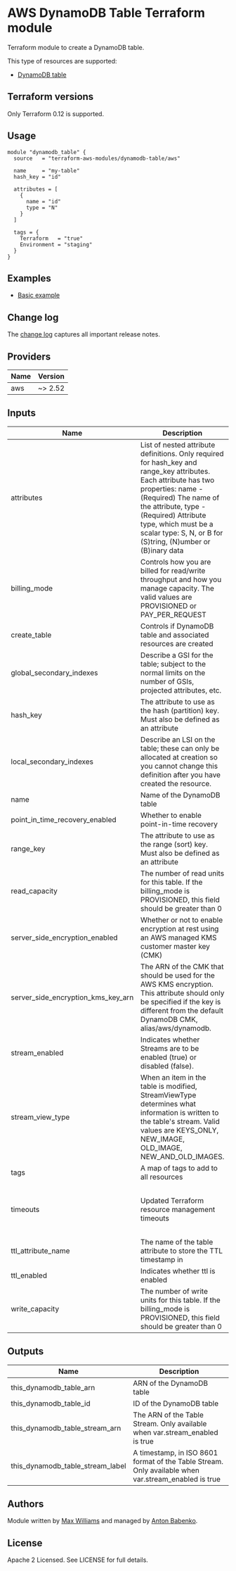# AWS DynamoDB Table Terraform module

Terraform module to create a DynamoDB table.

This type of resources are supported:

* [DynamoDB table](https://www.terraform.io/docs/providers/aws/r/dynamodb_table.html)

## Terraform versions

Only Terraform 0.12 is supported.

## Usage

```hcl
module "dynamodb_table" {
  source   = "terraform-aws-modules/dynamodb-table/aws"

  name     = "my-table"
  hash_key = "id"

  attributes = [
    {
      name = "id"
      type = "N"
    }
  ]

  tags = {
    Terraform   = "true"
    Environment = "staging"
  }
}
```

## Examples

* [Basic example](https://github.com/terraform-aws-modules/terraform-aws-dynamodb-table/tree/master/examples/basic)

## Change log

The [change log](https://github.com/terraform-aws-modules/terraform-aws-dynamodb-table/tree/master/CHANGELOG.md) captures all important release notes.

<!-- BEGINNING OF PRE-COMMIT-TERRAFORM DOCS HOOK -->
## Providers

| Name | Version |
|------|---------|
| aws | ~> 2.52 |

## Inputs

| Name | Description | Type | Default | Required |
|------|-------------|------|---------|:-----:|
| attributes | List of nested attribute definitions. Only required for hash\_key and range\_key attributes. Each attribute has two properties: name - (Required) The name of the attribute, type - (Required) Attribute type, which must be a scalar type: S, N, or B for (S)tring, (N)umber or (B)inary data | `list(map(string))` | `[]` | no |
| billing\_mode | Controls how you are billed for read/write throughput and how you manage capacity. The valid values are PROVISIONED or PAY\_PER\_REQUEST | `string` | `"PAY_PER_REQUEST"` | no |
| create\_table | Controls if DynamoDB table and associated resources are created | `bool` | `true` | no |
| global\_secondary\_indexes | Describe a GSI for the table; subject to the normal limits on the number of GSIs, projected attributes, etc. | `list(any)` | `[]` | no |
| hash\_key | The attribute to use as the hash (partition) key. Must also be defined as an attribute | `string` | n/a | yes |
| local\_secondary\_indexes | Describe an LSI on the table; these can only be allocated at creation so you cannot change this definition after you have created the resource. | `list(any)` | `[]` | no |
| name | Name of the DynamoDB table | `string` | n/a | yes |
| point\_in\_time\_recovery\_enabled | Whether to enable point-in-time recovery | `bool` | `false` | no |
| range\_key | The attribute to use as the range (sort) key. Must also be defined as an attribute | `string` | n/a | yes |
| read\_capacity | The number of read units for this table. If the billing\_mode is PROVISIONED, this field should be greater than 0 | `number` | n/a | yes |
| server\_side\_encryption\_enabled | Whether or not to enable encryption at rest using an AWS managed KMS customer master key (CMK) | `bool` | `false` | no |
| server\_side\_encryption\_kms\_key\_arn | The ARN of the CMK that should be used for the AWS KMS encryption. This attribute should only be specified if the key is different from the default DynamoDB CMK, alias/aws/dynamodb. | `string` | n/a | yes |
| stream\_enabled | Indicates whether Streams are to be enabled (true) or disabled (false). | `bool` | `false` | no |
| stream\_view\_type | When an item in the table is modified, StreamViewType determines what information is written to the table's stream. Valid values are KEYS\_ONLY, NEW\_IMAGE, OLD\_IMAGE, NEW\_AND\_OLD\_IMAGES. | `string` | n/a | yes |
| tags | A map of tags to add to all resources | `map(string)` | `{}` | no |
| timeouts | Updated Terraform resource management timeouts | `map(string)` | <pre>{<br>  "create": "10m",<br>  "delete": "10m",<br>  "update": "60m"<br>}</pre> | no |
| ttl\_attribute\_name | The name of the table attribute to store the TTL timestamp in | `string` | `""` | no |
| ttl\_enabled | Indicates whether ttl is enabled | `bool` | `false` | no |
| write\_capacity | The number of write units for this table. If the billing\_mode is PROVISIONED, this field should be greater than 0 | `number` | n/a | yes |

## Outputs

| Name | Description |
|------|-------------|
| this\_dynamodb\_table\_arn | ARN of the DynamoDB table |
| this\_dynamodb\_table\_id | ID of the DynamoDB table |
| this\_dynamodb\_table\_stream\_arn | The ARN of the Table Stream. Only available when var.stream\_enabled is true |
| this\_dynamodb\_table\_stream\_label | A timestamp, in ISO 8601 format of the Table Stream. Only available when var.stream\_enabled is true |

<!-- END OF PRE-COMMIT-TERRAFORM DOCS HOOK -->

## Authors

Module written by [Max Williams](https://github.com/max-rocket-internet) and managed by [Anton Babenko](https://github.com/antonbabenko).

## License

Apache 2 Licensed. See LICENSE for full details.
